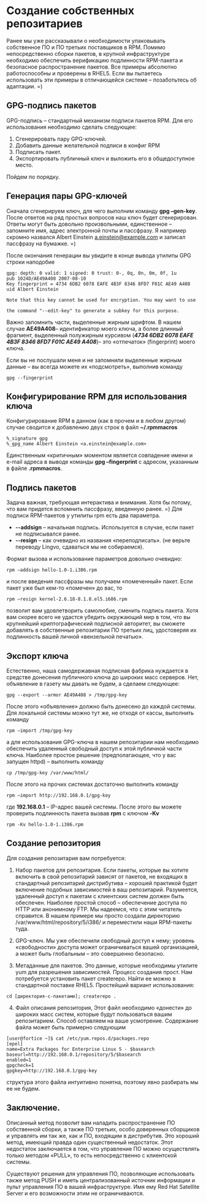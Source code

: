 # Создание собственных репозитариев

Ранее мы уже рассказывали о необходимости упаковывать собственное ПО и ПО третьих поставщиков в RPM. Помимо непосредственно сборки пакетов, в крупной инфраструктуре необходимо обеспечить верификацию подлинности RPM-пакета и безопасное распространение пакетов. Все примеры абсолютно работоспособны и проверены в RHEL5. Если вы пытаетесь использовать эти примеры в отличающейся системе – позаботьтесь об адаптации. =)


## GPG-подпись пакетов

GPG-подпись – стандартный механизм подписи пакетов RPM. Для его использования необходимо сделать следующее:

1. Сгенерировать пару GPG-ключей.
2. Добавить данные желательной подписи в конфиг RPM
3. Подписать пакет.
4. Экспортировать публичный ключ и выложить его в общедоступное место.

Пойдем по порядку.

## Генерация пары GPG-ключей

Сначала сгенерируем ключ, для чего выполним команду **gpg –gen-key**. После ответов на ряд простых вопросов наш ключ будет сгенерирован. Ответы могут быть довольно произвольными, единственное – запомните имя, адрес электронной почты и пассфразу. Я например скромно назвался Albert Einstein <a.einstein@example.com> и записал пассфразу на бумажке. =)

После окончания генерации вы увидите в конце вывода утилиты GPG строки наподобие

```console
gpg: depth: 0 valid: 1 signed: 0 trust: 0-, 0q, 0n, 0m, 0f, 1u
pub 1024D/AE49A408 2007-08-10
Key fingerprint = 4734 6DB2 6078 EAFE 4B3F 8346 8FD7 F01C AE49 A408
uid Albert Einstein 

Note that this key cannot be used for encryption. You may want to use

the command "--edit-key" to generate a subkey for this purpose.
```

Важно запомнить части, выделенные жирным шрифтом. В нашем случае **AE49A408**– идентификатор моего ключа, а более длинный фрагмент, выделенный полужирным курсивом (***4734 6DB2 6078 EAFE 4B3F 8346 8FD7 F01C AE49 A408***)– это «отпечаток» (fingerprint) моего ключа.

Если вы не послушали меня и не запомнили выделенные жирным данные – вы всегда можете их «подсмотреть», выполнив команду

```console
gpg --fingerprint
```

## Конфигурирование RPM для использования ключа

Конфигурирование RPM в данном (как в прочем и в любом другом) случае сводится к добавлению двух строк в файл **~/.rpmmacros**

```console
%_signature gpg
%_gpg_name Albert Einstein <a.einstein@example.com>
```

Единственным «критичным» моментом является совпадение имени и e-mail адреса в выводе команды **gpg –fingerprint** с адресом, указанным в файле **.rpmmacros**.

## Подпись пакетов

Задача важная, требующая интерактива и внимания. Хотя бы потому, что вам придется вспомнить пассфразу, введенную ранее. =)
Для подписи RPM-пакетов у утилиты rpm есть два параметра.

* **--addsign** – начальная подпись. Используется в случае, если пакет не подписывался ранее.
* **--resign** – как очевидно из названия «переподписать». (не верьте переводу Lingvo, сдаваться мы не собираемся).

Формат вызова и использование параметров довольно очевидно:

```console
rpm –addsign hello-1.0-1.i386.rpm
```

и после введения пассфразы мы получаем «помеченный» пакет. Если пакет уже был кем-то «помечен» до вас, то

```console
rpm –resign kernel-2.6.18-8.1.8.el5.i686.rpm
```

позволит вам удовлетворить самолюбие, сменить подпись пакета. Хотя вам скорее всего не удастся убедить окружающий мир в том, что вы крупнейший криптографический подписной авторитет, вы сможете добавлять в собственные репозитарии ПО третьих лиц, удостоверяя их подлинность вашей личной «вензельной печатью».

## Экспорт ключа

Естественно, наша самодержавная подписная фабрика нуждается в средстве донесения публичного ключа до широких масс серверов. Нет, объявление в газету мы давать не будем, а сделаем следующее:

```console
gpg --export --armor AE49A408 > /tmp/gpg-key
```

После этого «объявление» должно быть донесено до каждой системы. Для локальной системы можно тут же, не отходя от кассы, выполнить команду

```console
rpm –import /tmp/gpg-key
```

а для использования GPG-ключа в нашем репозитарии нам необходимо обеспечить удаленный свободный доступ к этой публичной части ключа. Наиболее простое решение (предполагающее, что у вас запущен httpd) – выполнить команду

```console
cp /tmp/gpg-key /var/www/html/
```

После этого на прочих системах достаточно выполнить команду

```console
rpm –import http://192.168.0.1/gpg-key
```

где **192.168.0.1** – IP-адрес вашей системы. После этого вы можете проверить подлинность пакета вызвав **rpm** с ключом **-Kv**

```console
rpm -Kv hello-1.0-1.i386.rpm
```

## Создание репозитория

Для создания репозитария вам потребуется:

1. Набор пакетов для репозитария. Если пакеты, которые вы хотите включить в свой репозитарий зависят от пакетов, не входящих в стандартный репозитарий дистрибутива – хорошей практикой будет включение подобных зависимостей в ваш репозитарий. Разумеется, удаленный доступ к пакетам с клиентских систем должен быть обеспечен. Наиболее простой способ – обеспечение доступа по HTTP или анонимному FTP. Мы надеемся, что с этим читатель справится. В нашем примере мы просто создали директорию /var/www/html/repository/5/i386/ и переместили наши RPM-пакеты туда.

2. GPG-ключ. Мы уже обеспечили свободный доступ к нему; уровень «свободности» доступа может ограничиваться вашей организацией, а может быть глобальным – это совершенно безопасно.

3. Метаданные для пакетов. Это данные, которые необходимы утилите yum для разрешения зависимостей. Процесс создания прост. Нам потребуется установить пакет createrepo. Найти ее можно в стандартной поставке RHEL5. Простейший вариант использования:

```console
cd [директория-с-пакетами]; createrepo .
```

4. Файл описания репозитория, Этот файл необходимо «донести» до широких масс систем, которые будут пользоваться вашим репозитарием. Способ оставляем на ваше усмотрение. Содержание файла может быть примерно следующим

```console
[user@fortice ~]$ cat /etc/yum.repos.d/packages.repo
[epel]
name=Extra Packages for Enterprise Linux 5 - $basearch
baseurl=http://192.168.0.1/repository/5/$basearch
enabled=1
gpgcheck=1
gpgkey=http://192.168.0.1/gpg-key
```

структура этого файла интуитивно понятна, поэтому явно разбирать мы ее не будем.

## Заключение.

Описанный метод позволит вам наладить распространение ПО собственной сборки, а также ПО третьих, особо доверенных сборщиков и управлять им так же, как и ПО, входящим в дистрибутив. Это хороший метод, имеющий правда один существенный недостаток. Этот недостаток заключается в том, что управление ПО можно осуществлять только методом «PULL», то есть непосредственно с клиентской системы.

Существуют решения для управления ПО, позволяющие использовать также метод PUSH и иметь централизованный источник информации и пульт управления ПО в вашей инфраструктуре. Имя ему Red Hat Satellite Server и его возможности этим не ограничиваются.